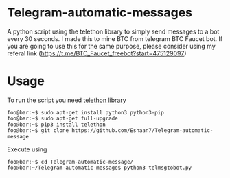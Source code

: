 # Telegram-automatic-messages
A python script using the telethon library to simply send messages to a bot every 30 seconds. 
I made this to mine BTC from telegram BTC Faucet bot. If you are going to use this for the same purpose, please consider using my referal link (https://t.me/BTC_Faucet_freebot?start=475129097)

# Usage
To run the script you need <a href="https://github.com/LonamiWebs/Telethon">telethon library</a>
```console
foo@bar:~$ sudo apt-get install python3 python3-pip
foo@bar:~$ sudo apt-get full-upgrade
foo@bar:~$ pip3 install telethon
foo@bar:~$ git clone https://github.com/Eshaan7/Telegram-automatic-message
```
Execute using
```console
foo@bar:~$ cd Telegram-automatic-message/
foo@bar:~/Telegram-automatic-message$ python3 telmsgtobot.py
```

